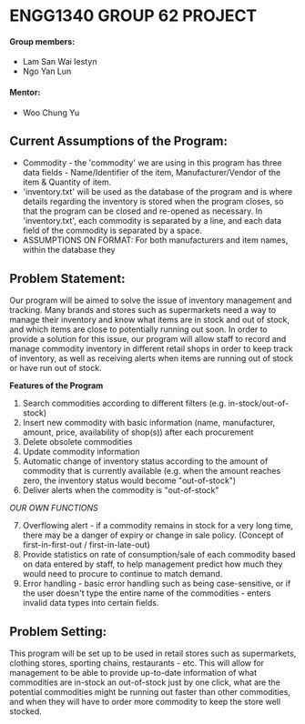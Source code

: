 # ENGG1340 GROUP 62 PROJECT
#### Group members:
- Lam San Wai Iestyn
- Ngo Yan Lun

#### Mentor:
- Woo Chung Yu

## Current Assumptions of the Program:
- Commodity - the 'commodity' we are using in this program has three data fields - Name/Identifier of the item, Manufacturer/Vendor of the item & Quantity of item.
- 'inventory.txt' will be used as the database of the program and is where details regarding the inventory is stored when the program closes, so that the program can be closed and re-opened
as necessary. In 'inventory.txt', each commodity is separated by a line, and each data field of the commodity is separated by a space.
- ASSUMPTIONS ON FORMAT: For both manufacturers and item names, within the database they

## Problem Statement:
Our program will be aimed to solve the issue of inventory management and tracking. Many brands and stores such as supermarkets need a way to manage their inventory and know what items are in stock and out of stock, and which items are close to potentially running out soon. In order to provide a solution for this issue, our program will allow staff to record and manage commodity inventory in different retail shops in order to keep track of inventory, as well as receiving alerts when items are running out of stock or have run out of stock.

**Features of the Program**
1. Search commodities according to different filters (e.g. in-stock/out-of-stock)
2. Insert new commodity with basic information (name, manufacturer, amount, price, availability of shop(s)) after each procurement
3. Delete obsolete commodities
4. Update commodity information
5. Automatic change of inventory status according to the amount of commodity that is currently available (e.g. when the amount reaches zero, the inventory status would become "out-of-stock")
6. Deliver alerts when the commodity is "out-of-stock"

*OUR OWN FUNCTIONS*

7. Overflowing alert - if a commodity remains in stock for a very long time, there may be a danger of expiry or change in sale policy. (Concept of first-in-first-out / first-in-late-out)
8. Provide statistics on rate of consumption/sale of each commodity based on data entered by staff, to help management predict how much they would need to procure to continue to match demand.
9. Error handling - basic error handling such as being case-sensitive, or if the user doesn't type the entire name of the commodities - enters invalid data types into certain fields.

## Problem Setting:
This program will be set up to be used in retail stores such as supermarkets, clothing stores, sporting chains, restaurants - etc. This will allow for management to be able to provide up-to-date information of what commodities are in-stock an out-of-stock just by one click, what are the potential commodities might be running out faster than other commodities, and when they will have to order more commodity to keep the store well stocked.

